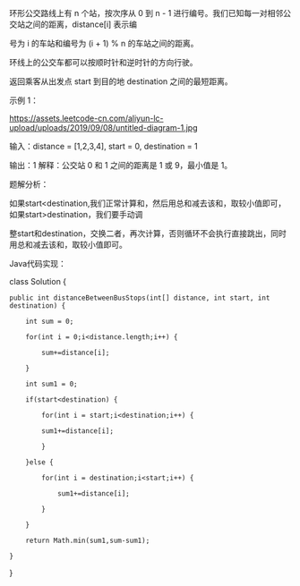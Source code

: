环形公交路线上有 n 个站，按次序从 0 到 n - 1 进行编号。我们已知每一对相邻公交站之间的距离，distance[i] 表示编

号为 i 的车站和编号为 (i + 1) % n 的车站之间的距离。

环线上的公交车都可以按顺时针和逆时针的方向行驶。

返回乘客从出发点 start 到目的地 destination 之间的最短距离。

示例 1：

https://assets.leetcode-cn.com/aliyun-lc-upload/uploads/2019/09/08/untitled-diagram-1.jpg

输入：distance = [1,2,3,4], start = 0, destination = 1

输出：1
解释：公交站 0 和 1 之间的距离是 1 或 9，最小值是 1。

题解分析：

如果start<destination,我们正常计算和，然后用总和减去该和，取较小值即可，如果start>destination，我们要手动调

整start和destination，交换二者，再次计算，否则循环不会执行直接跳出，同时用总和减去该和，取较小值即可。

Java代码实现：

class Solution {

    public int distanceBetweenBusStops(int[] distance, int start, int destination) {
    
        int sum = 0;
        
        for(int i = 0;i<distance.length;i++) {
        
            sum+=distance[i];
            
        }
        
        int sum1 = 0;
        
        if(start<destination) {
        
            for(int i = start;i<destination;i++) {
            
            sum1+=distance[i];
            
            }
            
        }else {
        
            for(int i = destination;i<start;i++) {
            
                sum1+=distance[i];
                
            }
            
        }
        
        return Math.min(sum1,sum-sum1);
        
    }
    
}


